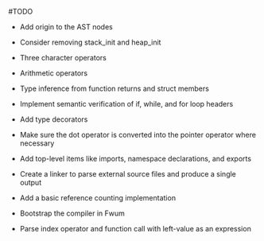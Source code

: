 #TODO
- Add origin to the AST nodes

- Consider removing stack_init and heap_init

- Three character operators

- Arithmetic operators

- Type inference from function returns and struct members

- Implement semantic verification of if, while, and for loop headers

- Add type decorators

- Make sure the dot operator is converted into the pointer operator where necessary

- Add top-level items like imports, namespace declarations, and exports

- Create a linker to parse external source files and produce a single output

- Add a basic reference counting implementation

- Bootstrap the compiler in Fwum

- Parse index operator and function call with left-value as an expression
